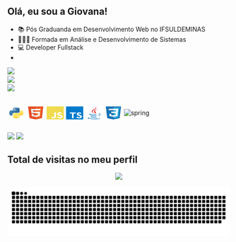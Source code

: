 ## Olá, eu sou a Giovana!
- :books: Pós Graduanda em Desenvolvimento Web no IFSULDEMINAS
- 🧑🏽‍🎓  Formada em Análise e Desenvolvimento de Sistemas 
- 💻  Developer Fullstack
- 
![](https://github-readme-stats.vercel.app/api?username=giovic16&theme=vision-friendly-dark&hide_border=false&include_all_commits=false&count_private=false)<br/>
![](https://github-readme-streak-stats.herokuapp.com/?user=giovic16&theme=vision-friendly-dark&hide_border=false)<br/>
![](https://github-readme-stats.vercel.app/api/top-langs/?username=giovic16&theme=vision-friendly-dark&hide_border=false&include_all_commits=false&count_private=false&layout=compact)

<div style="display: inline_block"><br>
<img align="center" alt="Python" height="30" width="40" src="https://raw.githubusercontent.com/devicons/devicon/master/icons/python/python-original.svg">
<img align="center" alt="HTML" height="30" width="40" src="https://raw.githubusercontent.com/devicons/devicon/master/icons/html5/html5-original.svg">
<img align="center" alt="Js" height="30" width="40" src="https://raw.githubusercontent.com/devicons/devicon/master/icons/javascript/javascript-plain.svg">
<img align="center" alt="Ts" height="30" width="40" src="https://raw.githubusercontent.com/devicons/devicon/master/icons/typescript/typescript-plain.svg">
<img align="center" alt="Java" height="30" width="40" src="https://github.com/devicons/devicon/blob/master/icons/java/java-original.svg">
<img align="center" alt="CSS" height="30" width="40" src="https://raw.githubusercontent.com/devicons/devicon/master/icons/css3/css3-original.svg">
<img align ="center" alt="spring "height="35" width="35" src="https://www.vectorlogo.zone/logos/springio/springio-icon.svg">
</div>
  
##
  
<div>
<a href = "mailto:giovanasilva3978@gmail.com"><img src="https://img.shields.io/badge/-Gmail-%23333?style=for-the-badge&logo=gmail&logoColor=white" target="_blank"></a>
<a href="https://www.linkedin.com/in/giovana-mendes-dev/" target="_blank"><img src="https://img.shields.io/badge/-LinkedIn-%230077B5?style=for-the-badge&logo=linkedin&logoColor=white" target="_blank"></a>
  
 ## Total de visitas no meu perfil <br>
 <p align="center"> 
   <img alingn="center" src="https://profile-counter.glitch.me/giovic16/count.svg" />
 </p>

![Snake animation](https://github.com/giovic16/giovic16/blob/output/github-contribution-grid-snake.svg)

</div>

